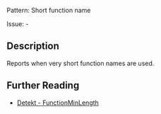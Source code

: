 Pattern: Short function name

Issue: -

## Description

Reports when very short function names are used.

## Further Reading

* [Detekt - FunctionMinLength](https://detekt.github.io/detekt/naming.html#functionminlength)